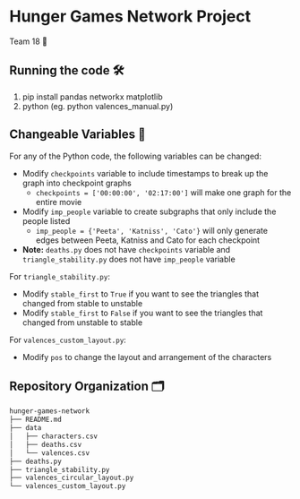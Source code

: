 # Hunger Games Network Project

Team 18 🚀

## Running the code 🛠️
1. pip install pandas networkx matplotlib
1. python <filename> (eg. python valences_manual.py)

## Changeable Variables 💾
For any of the Python code, the following variables can be changed:
- Modify `checkpoints` variable to include timestamps to break up the graph into checkpoint graphs
	- `checkpoints = ['00:00:00', '02:17:00']` will make one graph for the entire movie
- Modify `imp_people` variable to create subgraphs that only include the people listed
	- `imp_people = {'Peeta', 'Katniss', 'Cato'}` will only generate edges between Peeta, Katniss and Cato for each checkpoint
- **Note:** `deaths.py` does not have `checkpoints` variable and `triangle_stability.py` does not have `imp_people` variable

For `triangle_stability.py`:
- Modify `stable_first` to `True` if you want to see the triangles that changed from stable to unstable
- Modify `stable_first` to `False` if you want to see the triangles that changed from unstable to stable

For `valences_custom_layout.py`:
- Modify `pos` to change the layout and arrangement of the characters

## Repository Organization 🗂️
```bash
hunger-games-network
├── README.md
├── data
│   ├── characters.csv
│   ├── deaths.csv
│   └── valences.csv
├── deaths.py
├── triangle_stability.py
├── valences_circular_layout.py
└── valences_custom_layout.py
```
